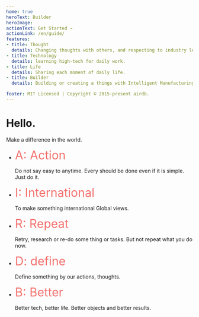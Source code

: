 ```yaml
---
home: true
heroText: Builder
heroImage:
actionText: Get Started →
actionLink: /en/guide/
features:
- title: Thought
  details: Changing thoughts with others, and respecting to industry leaders.
- title: Technology
  details: learning high-tech for daily work.
- title: Life
  details: Sharing each moment of daily life.
- title: Builder
  details: Building or creating a things with Intelligent Manufacturing

footer: MIT Licensed | Copyright © 2015-present airdb.
---
```


# Hello.

Make a difference in the world.

- <font size=6 color=#F3716E> A: Action</font>


	Do not say easy to anytime.
	Every should be done even if it is simple.
	Just do it.

- <font size=6 color=#F3716E> I: International </font>

	To make something international
	Global views.

- <font size=6 color=#F3716E>  R: Repeat </font>

	Retry, research or re-do some thing or tasks.
	But not repeat what you do now.


- <font size=6 color=#F3716E> D: define </font>

	Define something by our actions, thoughts.


- <font size=6 color=#F3716E>  B: Better </font>

	Better tech, better life. Better objects and better results.
